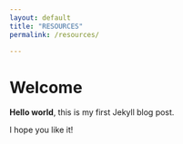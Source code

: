```yaml
---
layout: default
title: "RESOURCES"
permalink: /resources/

---
```


# Welcome

**Hello world**, this is my first Jekyll blog post.

I hope you like it!
